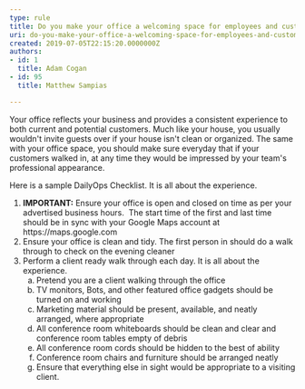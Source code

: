 ```yaml
---
type: rule
title: Do you make your office a welcoming space for employees and customers?
uri: do-you-make-your-office-a-welcoming-space-for-employees-and-customers
created: 2019-07-05T22:15:20.0000000Z
authors:
- id: 1
  title: Adam Cogan
- id: 95
  title: Matthew Sampias

---
```




<span class='intro'> <p class="ssw15-rteElement-P">Your office reflects your business and provides a consistent experience to both current and potential customers.&#160;Much like your house, you usually wouldn't invite guests over if your house isn't clean or organized.&#160;The same with your office space, you should make sure everyday that if your customers walked in, at any time they would be impressed by your team's professional appearance.</p><p class="ssw15-rteElement-P">Here is a sample&#160;DailyOps Checklist. It is all about the experience.<br></p> </span>

<p></p><ol><li>​<b>IMPORTANT&#58;</b>&#160;Ensure your office is open and closed on time as per your advertised business hours.&#160; The start time of the first and last time should be in sync with your Google Maps account at https&#58;//maps.google.com&#160;</li><li>Ensure your office is clean and tidy. The first person in should do a walk through to check on the evening cleaner</li><li>Perform a client ready walk through each day. It is all about the experience.
   <ol style="list-style-type&#58;lower-alpha;">
      <li>Pretend you are a client walking through the office</li><li>TV monitors, Bots, and other featured office gadgets should be turned on and working</li><li>Marketing material should be present, available, and neatly arranged, where appropriate</li><li>All conference room whiteboards should be clean and clear and conference room tables empty of debris</li><li>All conference room cords should be hidden to the best of ability</li><li>​Conference room chairs and furniture should be arranged neatly</li><li>Ensure that everything else in sight would be appropriate to a visiting client.</li></ol></li></ol>


